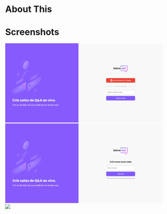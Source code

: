 # About This

# Screenshots

<div>
<img src="Screenshots/1.jpg" width=700px/> 
<img src="Screenshots/2.jpg" width=700px/>
<img src="Screenshots/3.png.jpg" width=700px/>
</div>
